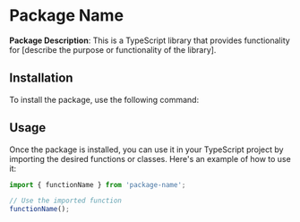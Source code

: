 # Package Name

**Package Description**: This is a TypeScript library that provides functionality for [describe the purpose or functionality of the library].

## Installation

To install the package, use the following command:


## Usage

Once the package is installed, you can use it in your TypeScript project by importing the desired functions or classes. Here's an example of how to use it:

```typescript
import { functionName } from 'package-name';

// Use the imported function
functionName();

